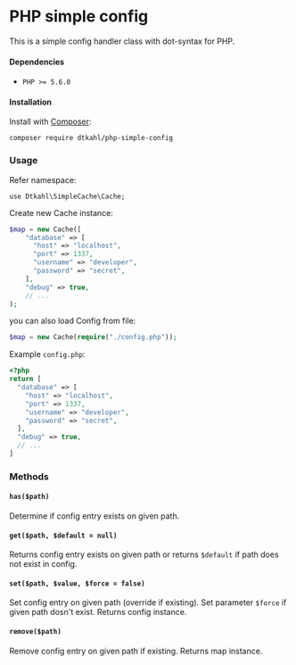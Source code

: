 # PHP simple config

This is a simple config handler class with dot-syntax for PHP.

#### Dependencies

* `PHP >= 5.6.0`


#### Installation

Install with [Composer](http://getcomposer.org):
```
composer require dtkahl/php-simple-config
```


### Usage

Refer namespace:

```
use Dtkahl\SimpleCache\Cache;
```

Create new Cache instance:

```php
$map = new Cache([
    "database" => [
      "host" => "localhost",
      "port" => 1337,
      "username" => "developer",
      "password" => "secret",
    ],
    "debug" => true,
    // ...
);
```

you can also load Config from file:

```php
$map = new Cache(require("./config.php"));
```


Example `config.php`:

```php
<?php
return [
  "database" => [
    "host" => "localhost",
    "port" => 1337,
    "username" => "developer",
    "password" => "secret",
  ],
  "debug" => true,
  // ...
]
```


### Methods

#### `has($path)`
Determine if config entry exists on given path.

#### `get($path, $default = null)`
Returns config entry exists on given path or returns `$default` if path does not exist in config.

#### `set($path, $value, $force = false)`
Set config entry on given path (override if existing). Set parameter `$force` if given path dosn't exist. 
Returns config instance.

#### `remove($path)`
Remove config entry on given path if existing. Returns map instance.

